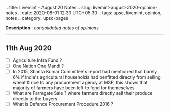 .. title: Livemint - August'20  Notes
.. slug: livemint-august-2020-opinion-notes
.. date: 2020-08-01 12:30 UTC+05:30
.. tags: upsc, livemint, opinion, notes
.. category: upsc-pages

**Description** : *consolidated notes of opinions*
<!-- TEASER_END -->

***

## 11th Aug 2020
- [ ] Agriculture Infra Fund ? 
- [ ] One Nation One Mandi ? 
- [ ] In 2015, Shanta Kumar Committee's report had mentioned that barely 6% if India's agricultural households had benfitted directly from selling wheat & rice to any procurement agency at MSP, this shows that majority of farmers have been left to fend for themeselves
- [ ] What are Farmgate Sale ? where farmers directly sell their produce directly to the buyers 
- [ ] What is Defence Procurement Procedure,2016 ? 